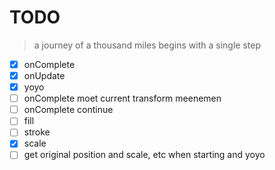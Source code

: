 # TODO

> a journey of a thousand miles begins with a single step

- [x] onComplete
- [x] onUpdate
- [x] yoyo
- [ ] onComplete moet current transform meenemen
- [ ] onComplete continue
- [ ] fill
- [ ] stroke
- [x] scale
- [ ] get original position and scale, etc when starting and yoyo
